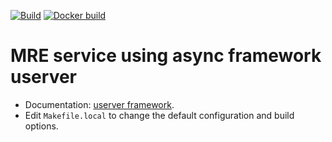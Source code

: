 [![Build](https://github.com/FloyzenCode/first-service-userver/actions/workflows/ci.yml/badge.svg)](https://github.com/FloyzenCode/first-service-userver/actions/workflows/ci.yml)
[![Docker build](https://github.com/FloyzenCode/first-service-userver/actions/workflows/docker.yaml/badge.svg)](https://github.com/FloyzenCode/first-service-userver/actions/workflows/docker.yaml)


# MRE service using async framework userver

- Documentation: [userver framework](https://userver.tech/de/d6a/md_en_2index.html).
- Edit `Makefile.local` to change the default configuration and build options.